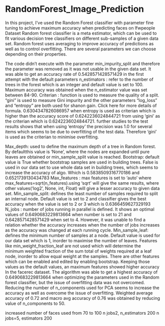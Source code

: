 # RandomForest_Image_Prediction
In this project, I've used the Random Forest classifier with parameter fine tuning to achieve maximum accuracy when predicting faces on lfwpeople Dataset
Random forest classifier is a meta estimator, which can be used to fit various decision tree classifiers on different sub-samples of a given data set. Random forest uses averaging to improve accuracy of predictions as well as to control overfitting. There are several parameters we can choose depending on their properties.

The code didn’t execute with the parameter min_impurity_split and therefore the parameter was removed as it was not usable in the given data set. It was able to get an accuracy rate of 0.5428571428571429 in the first attempt with the default parameters
n_estimators : refer to the number of trees in the forest which is an integer and default value is set to 100. Maximum accuracy was obtained when the n_estimator value was set between 84-90.
Criterian : function is used to measure the quality of a split. “gini” is used to measure Gini impurity and the other parameters “log_loss” and “entropy” are both used for shanon gain. Click here for more details of formula. 0.6304347826086957 when entropy is used as criterian which is higher than the accuracy score of 0.6242236024844721 from using ‘gini’ as the criterian which is 0.6242236024844721. further studies to the test results shows that when using ‘entropy’ the precision was 1.0 for several items which seems to be due to overfitting of the test data. Therefore ‘gini’ is used as the criterian to minimise overfitting.

Max_depth: used to define the maximum depth of a tree in Random forest. By defaultthis value is ‘None’, where the nodes are expanded until pure leaves are obtained or min_sample_split value is reached.
Bootstrap: default value is True whether bootstrap samples are used in building trees. False is used in our data set to use whole data set in building trees, which seems to increase the accuracy of algo. Which is 0.5838509316770186 and 0.6521739130434783
Max_features : max features is set to ‘auto’ where max_features=sqrt(n_features).using ‘sqrt’ will give the same results, where other values(‘log2’, None, int, Float) will give a lesser accuracy to given data set. 
Min_sample_split: defines the least number of samples required to split an internal node. Default value is set to 2 and classifier gives the best accuracy when the value is set to 2 or 3 which is 0.6366459627329193
N_jobs : number of jobs running in parallel is defined. It shows an optimal values of 0.6490683229813664 when number is set to 21 and 0.6428571428571429 when set to 4. However, it was unable to find a relation whether the accuracy increases when the number of jobs increases as the accuracy was changed at each running cycle.
Min_sample_leaf: defines the minimum number of samples at a node. Default value is used for our data set which is 1, inorder to maximise the number of leaves.
Features like min_weight_fraction_leaf are not used which will determine the minimum weighted fraction of the sum total of weights required at a leaf node, inorder to allow equal weight at the samples. There are other features which can be enabled and edited by enabling bootstrap. Keeping those values as the default values, an maximum features showed higher accuracy In the facerec dataset. The algorithm was able to get a highest accuracy of 0.6490683229813664 when optimizing the parameters used in the Random forest classifier, but the issue of overfitting data was not overcomed.
Reducing the number of n_components used for PCA seems to increase the accuracy as well as overcome the issue of overfitting. Weighted average accuracy of 0.72 and macro avg accuracy of 0.76 was obtained by reducing value of n_components to 50. 

 increased number of faces used from 70 to 100
n jobs2, n_estimators 200
n jobs=5, estimators 200
